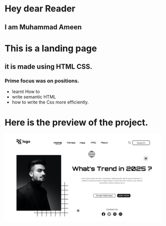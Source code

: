 # Hey dear Reader 
## I am Muhammad Ameen 


# This is a landing page 
## it is made using HTML CSS.
### Prime focus was on positions.
- learnt How to 
 - write semantic HTML
 - how to write the Css more efficiently.

# Here is the preview of the project.
!["img"](/1.png?raw=true "My landing Page")